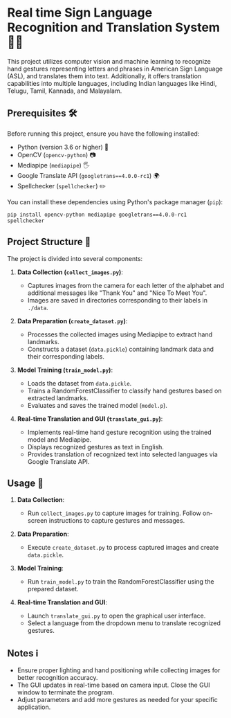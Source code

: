 # Real time Sign Language Recognition and Translation System 🤚🌐

This project utilizes computer vision and machine learning to recognize hand gestures representing letters and phrases in American Sign Language (ASL), and translates them into text. Additionally, it offers translation capabilities into multiple languages, including Indian languages like Hindi, Telugu, Tamil, Kannada, and Malayalam.

## Prerequisites 🛠️

Before running this project, ensure you have the following installed:

- Python (version 3.6 or higher) 🐍
- OpenCV (`opencv-python`) 📷
- Mediapipe (`mediapipe`) 🖐️
- Google Translate API (`googletrans==4.0.0-rc1`) 🌍
- Spellchecker (`spellchecker`) ✏️

You can install these dependencies using Python's package manager (`pip`):

```
pip install opencv-python mediapipe googletrans==4.0.0-rc1 spellchecker
```

## Project Structure 📂

The project is divided into several components:

1. **Data Collection (`collect_images.py`)**:
   - Captures images from the camera for each letter of the alphabet and additional messages like "Thank You" and "Nice To Meet You".
   - Images are saved in directories corresponding to their labels in `./data`.

2. **Data Preparation (`create_dataset.py`)**:
   - Processes the collected images using Mediapipe to extract hand landmarks.
   - Constructs a dataset (`data.pickle`) containing landmark data and their corresponding labels.

3. **Model Training (`train_model.py`)**:
   - Loads the dataset from `data.pickle`.
   - Trains a RandomForestClassifier to classify hand gestures based on extracted landmarks.
   - Evaluates and saves the trained model (`model.p`).

4. **Real-time Translation and GUI (`translate_gui.py`)**:
   - Implements real-time hand gesture recognition using the trained model and Mediapipe.
   - Displays recognized gestures as text in English.
   - Provides translation of recognized text into selected languages via Google Translate API.

## Usage 🚀

1. **Data Collection**:
   - Run `collect_images.py` to capture images for training. Follow on-screen instructions to capture gestures and messages.

2. **Data Preparation**:
   - Execute `create_dataset.py` to process captured images and create `data.pickle`.

3. **Model Training**:
   - Run `train_model.py` to train the RandomForestClassifier using the prepared dataset.

4. **Real-time Translation and GUI**:
   - Launch `translate_gui.py` to open the graphical user interface.
   - Select a language from the dropdown menu to translate recognized gestures.

## Notes ℹ️

- Ensure proper lighting and hand positioning while collecting images for better recognition accuracy.
- The GUI updates in real-time based on camera input. Close the GUI window to terminate the program.
- Adjust parameters and add more gestures as needed for your specific application.
